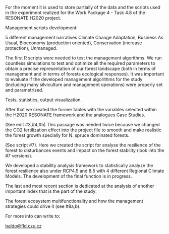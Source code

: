 For the moment it is used to store partially of the data and the scripts used in the experiment realized for the Work Package 4 - Task 4.8 of the RESONATE H2020 project.

Management scripts development:

5 different management narratives Climate Change Adaptation, Business As Usual, 
Bioeconomy (production oriented), Conservation (increase protection), Unmanaged.

The first R scripts were needed to test the management algorithms. We run countless simulations to test and optimize all the required parameters to obtain a precise representation of our forest landscape (both in terms of management and in terms of forests ecological responses). It was important to evaluate if the developed management algorithms for the study (including many silviculture and management operations) were properly set and parametrised.

Tests, statistics, output visualization.

After that we created the former tables with the variables selected within the H2020 RESONATE framework and the analogues Case Studies.

(See edit #3,#4,#5) This passage was needed twice because we changed the CO2 fertilization effect into the project file to smooth and make realistic the forest growth specially for N. spruce dominated forests.

(See script #7). Here we created the script for analyse the resilience of the forest to disturbances events and impact on the forest stability (look into the #7 versions).

We developed a stability analysis framework to statistically analyze the forest resilience also under RCP4.5 and 8.5 with 4 different Regional Climate Models. The development of the final function is in progress.

The last and most recent section is dedicated at the analysis of another important index that is the part of the study:

The forest ecosystem multifunctionality and how the management strategies could drive it (see #8a,b).

For more info can write to:

baldo@fld.czu.cz
